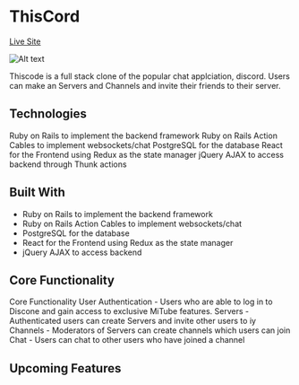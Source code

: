 # ThisCord

[Live Site](https://thiscord.herokuapp.com/#/)

![Alt text](/relative/path/to/homeicon2.png?raw=true "Optional Title")

Thiscode is a full stack clone of the popular chat applciation, discord. Users can make an Servers and Channels and invite their friends to their server.

## Technologies

Ruby on Rails to implement the backend framework
Ruby on Rails Action Cables to implement websockets/chat
PostgreSQL for the database
React for the Frontend using Redux as the state manager
jQuery AJAX to access backend through Thunk actions

## Built With

* Ruby on Rails to implement the backend framework
* Ruby on Rails Action Cables to implement websockets/chat
* PostgreSQL for the database
* React for the Frontend using Redux as the state manager
* jQuery AJAX to access backend


## Core Functionality

Core Functionality
User Authentication - Users who are able to log in to Discone and gain access to exclusive MiTube features.
Servers - Authenticated users can create Servers and invite other users to iy
Channels - Moderators of Servers can create channels which users can join 
Chat - Users can chat to other users who have joined a channel

## Upcoming Features
